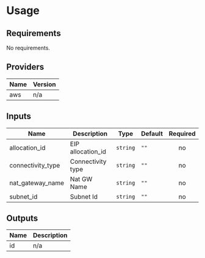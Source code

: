 # Usage
<!--- BEGIN_TF_DOCS --->

## Requirements

No requirements.

## Providers

| Name | Version |
|------|---------|
| aws | n/a |

## Inputs

| Name | Description | Type | Default | Required |
|------|-------------|------|---------|:--------:|
| allocation\_id | EIP allocation\_id | `string` | `""` | no |
| connectivity\_type | Connectivity type | `string` | `""` | no |
| nat\_gateway\_name | Nat GW  Name | `string` | `""` | no |
| subnet\_id | Subnet Id | `string` | `""` | no |

## Outputs

| Name | Description |
|------|-------------|
| id | n/a |

<!--- END_TF_DOCS --->
